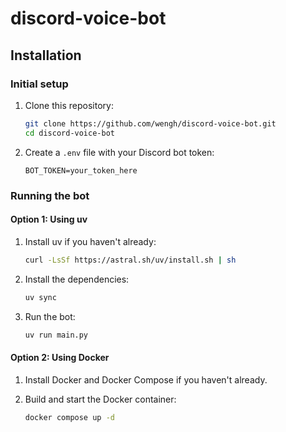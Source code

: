 # discord-voice-bot

## Installation

### Initial setup

1. Clone this repository:
   ```bash
   git clone https://github.com/wengh/discord-voice-bot.git
   cd discord-voice-bot
   ```

2. Create a `.env` file with your Discord bot token:
   ```
   BOT_TOKEN=your_token_here
   ```

### Running the bot

#### Option 1: Using uv

1. Install uv if you haven't already:
   ```bash
   curl -LsSf https://astral.sh/uv/install.sh | sh
   ```

2. Install the dependencies:
   ```bash
   uv sync
   ```

3. Run the bot:
   ```bash
   uv run main.py
   ```

#### Option 2: Using Docker

1. Install Docker and Docker Compose if you haven't already.

2. Build and start the Docker container:
   ```bash
   docker compose up -d
   ```
